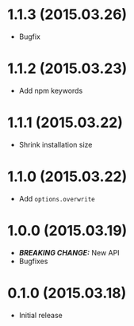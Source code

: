 1.1.3 (2015.03.26)
==================
* Bugfix

1.1.2 (2015.03.23)
==================
* Add npm keywords

1.1.1 (2015.03.22)
==================
* Shrink installation size

1.1.0 (2015.03.22)
==================
* Add `options.overwrite`

1.0.0 (2015.03.19)
==================
* ***BREAKING CHANGE:*** New API
* Bugfixes


0.1.0 (2015.03.18)
==================
* Initial release
